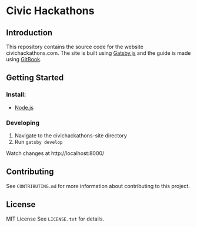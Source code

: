 # Civic Hackathons

## Introduction
This repository contains the source code for the website civichackathons.com. The site is built using [Gatsby.js](https://www.gatsbyjs.org/) and the guide is made using [GitBook](https://www.gitbook.com/).

## Getting Started

### Install:
* [Node.js](https://nodejs.org/en/)

### Developing
1. Navigate to the civichackathons-site directory
2. Run `gatsby develop`

Watch changes at http://localhost:8000/

## Contributing
See `CONTRIBUTING.md` for more information about contributing to this project.

## License
MIT License
See `LICENSE.txt` for details.